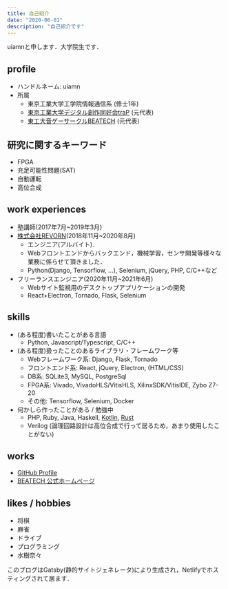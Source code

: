 ```yaml
---
title: 自己紹介
date: "2020-06-01"
description: "自己紹介です"
---
```


uiamnと申します．大学院生です．


## profile

* ハンドルネーム: uiamn
* 所属
  * 東京工業大学工学院情報通信系 (修士1年)
  * [東京工業大学デジタル創作同好会traP](https://trap.jp/) (元代表)
  * [東工大音ゲーサークルBEATECH](https://beatech.mydns.jp/) (元代表)

## 研究に関するキーワード

* FPGA
* 充足可能性問題(SAT)
* 自動運転
* 高位合成


## work experiences

* 塾講師(2017年7月~2019年3月)
* [株式会社REVORN](https://www.revorn.co.jp/)(2018年11月~2020年8月)
  * エンジニア(アルバイト)．
  * Webフロントエンドからバックエンド，機械学習，センサ開発等様々な業務に係らせて頂きました．
  * Python(Django, Tensorflow, ...), Selenium, jQuery, PHP, C/C++など
* フリーランスエンジニア(2020年11月~2021年6月)
  * Webサイト監視用のデスクトップアプリケーションの開発
  * React+Electron, Tornado, Flask, Selenium

## skills

* (ある程度)書いたことがある言語
  * Python, Javascript/Typescript, C/C++
* (ある程度)扱ったことのあるライブラリ・フレームワーク等
  * Webフレームワーク系: Django, Flask, Tornado
  * フロントエンド系: React, jQuery, Electron, (HTML/CSS)
  * DB系: SQLite3, MySQL, PostgreSql
  * FPGA系: Vivado, VivadoHLS/VitisHLS, XilinxSDK/VitisIDE, Zybo Z7-20
  * その他: Tensorflow, Selenium, Docker
* 何かしら作ったことがある / 勉強中
  * PHP, Ruby, Java, Haskell, [Kotlin](https://github.com/uiamn/SmartHighway), [Rust](https://github.com/uiamn/tar_archiver)
  * Verilog (論理回路設計は高位合成で行って居るため，あまり使用したことがない)

## works

* [GitHub Profile](https://github.com/uiamn)
* [BEATECH 公式ホームページ](https://beatech.mydns.jp/)

## likes / hobbies

* 将棋
* 麻雀
* ドライブ
* プログラミング
* 水樹奈々


このブログはGatsby(静的サイトジェネレータ)により生成され，Netlifyでホスティングされて居ます．
